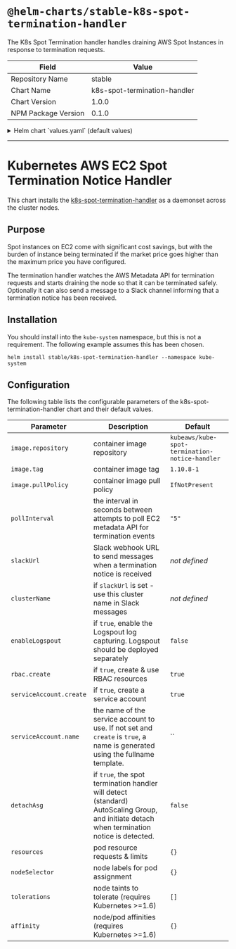 # `@helm-charts/stable-k8s-spot-termination-handler`

The K8s Spot Termination handler handles draining AWS Spot Instances in response to termination requests.

| Field               | Value                        |
| ------------------- | ---------------------------- |
| Repository Name     | stable                       |
| Chart Name          | k8s-spot-termination-handler |
| Chart Version       | 1.0.0                        |
| NPM Package Version | 0.1.0                        |

<details>

<summary>Helm chart `values.yaml` (default values)</summary>

```yaml
# Default values for k8s-spot-termination-handler.
# This is a YAML-formatted file.
# Declare variables to be passed into your templates.
rbac:
  # Specifies whether RBAC resources should be created
  create: true

serviceAccount:
  # Specifies whether a ServiceAccount should be created
  create: true
  # The name of the ServiceAccount to use.
  # If not set and create is true, a name is generated using the fullname template
  name:

image:
  repository: kubeaws/kube-spot-termination-notice-handler
  tag: 1.10.8-1
  pullPolicy: IfNotPresent

# Poll the metadata every pollInterval seconds for termination events:
pollInterval: 5

# Send notifications to a Slack webhook URL - replace with your own value and uncomment:
# slackUrl: https://hooks.slack.com/services/EXAMPLE123/EXAMPLE123/example1234567

# Set the cluster name to be reported in a Slack message
# clusterName: test

# Silence logspout by default - set to true to enable logs arriving in logspout
enableLogspout: false

# Trigger instance removal from AutoScaling Group on termination notice
detachAsg: false

resources:
  {}
  # We usually recommend not to specify default resources and to leave this as a conscious
  # choice for the user. This also increases chances charts run on environments with little
  # resources, such as Minikube. If you do want to specify resources, uncomment the following
  # lines, adjust them as necessary, and remove the curly braces after 'resources:'.
  # limits:
  #   cpu: 100m
  #   memory: 128Mi
  # requests:
  #   cpu: 10m
  #   memory: 32Mi

nodeSelector:
  {}
  # "node-role.kubernetes.io/spot-worker": "true"

tolerations:
  []
  # - key: "dedicated"
  #   operator: "Equal"
  #   value: "gpu"
  #   effect: "NoSchedule"

affinity: {}
```

</details>

---

# Kubernetes AWS EC2 Spot Termination Notice Handler

This chart installs the [k8s-spot-termination-handler](https://github.com/kube-aws/kube-spot-termination-notice-handler)
as a daemonset across the cluster nodes.

## Purpose

Spot instances on EC2 come with significant cost savings, but with the burden of instance being terminated if
the market price goes higher than the maximum price you have configured.

The termination handler watches the AWS Metadata API for termination requests and starts draining the node
so that it can be terminated safely. Optionally it can also send a message to a Slack channel informing that
a termination notice has been received.

## Installation

You should install into the `kube-system` namespace, but this is not a requirement. The following example assumes this has been chosen.

```
helm install stable/k8s-spot-termination-handler --namespace kube-system
```

## Configuration

The following table lists the configurable parameters of the k8s-spot-termination-handler chart and their default values.

| Parameter               | Description                                                                                                                                | Default                                        |
| ----------------------- | ------------------------------------------------------------------------------------------------------------------------------------------ | ---------------------------------------------- |
| `image.repository`      | container image repository                                                                                                                 | `kubeaws/kube-spot-termination-notice-handler` |
| `image.tag`             | container image tag                                                                                                                        | `1.10.8-1`                                     |
| `image.pullPolicy`      | container image pull policy                                                                                                                | `IfNotPresent`                                 |
| `pollInterval`          | the interval in seconds between attempts to poll EC2 metadata API for termination events                                                   | `"5"`                                          |
| `slackUrl`              | Slack webhook URL to send messages when a termination notice is received                                                                   | _not defined_                                  |
| `clusterName`           | if `slackUrl` is set - use this cluster name in Slack messages                                                                             | _not defined_                                  |
| `enableLogspout`        | if `true`, enable the Logspout log capturing. Logspout should be deployed separately                                                       | `false`                                        |
| `rbac.create`           | if `true`, create & use RBAC resources                                                                                                     | `true`                                         |
| `serviceAccount.create` | if `true`, create a service account                                                                                                        | `true`                                         |
| `serviceAccount.name`   | the name of the service account to use. If not set and `create` is `true`, a name is generated using the fullname template.                | ``                                             |
| `detachAsg`             | if `true`, the spot termination handler will detect (standard) AutoScaling Group, and initiate detach when termination notice is detected. | `false`                                        |
| `resources`             | pod resource requests & limits                                                                                                             | `{}`                                           |
| `nodeSelector`          | node labels for pod assignment                                                                                                             | `{}`                                           |
| `tolerations`           | node taints to tolerate (requires Kubernetes >=1.6)                                                                                        | `[]`                                           |
| `affinity`              | node/pod affinities (requires Kubernetes >=1.6)                                                                                            | `{}`                                           |
